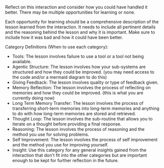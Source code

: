 Reflect on this interaction and consider how you could have handled it better. There may be multiple opportunities for learning or none.

Each opportunity for learning should be a comprehensive description of the lesson learned from the interaction. It needs to include all pertinent details and the reasoning behind the lesson and why it is important. Make sure to include how it 
was bad and how it could have been better.

Category Definitions (When to use each category):
 - Tools: The lesson involves failure to use a tool or a tool not being available.
 - Agentic Structure: The lesson involves how your sub-systems are structured and how they could be improved. (you may need access to the code and/or a mermaid diagram to do this)
 - Giving Feedback: The lesson involves quality or type of feedback given.
 - Memory Reflection: The lesson involves the process of reflecting on memories and how they could be improved. (this is what you are currently doing now)
 - Long Term Memory Transfer: The lesson involves the process of transferring short-term memories into long-term memories and anything to do with how long-term memories are stored and retrieved.
 - Thought Loop: The lesson involves the sub-routine that allows you to iterate on a thought before providing a final response.
 - Reasoning: The lesson involves the process of reasoning and the method you use for solving problems.
 - Self Improvement: The lesson involves the process of self improvement and the method you use for improving yourself.
 - Insight: Use this category for any general insights gained from the interaction that don't fit into the other categories but are important enough to be kept for further reflection in the future.
